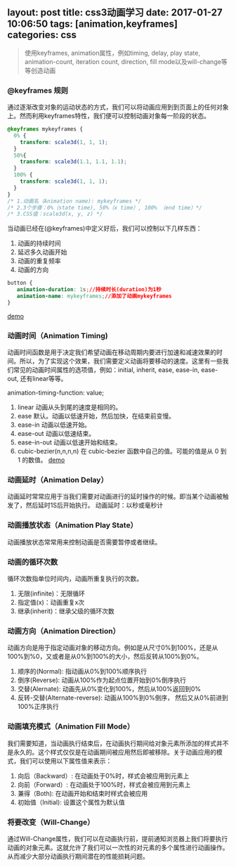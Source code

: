 layout: post
title: css3动画学习
date: 2017-01-27 10:06:50
tags: [animation,keyframes]
categories: css
---
> 使用keyframes, animation属性，例如timing, delay, play state, animation-count, iteration count, direction, fill mode以及will-change等等创造动画

<!-- more -->

### @keyframes 规则
通过逐渐改变对象的运动状态的方式，我们可以将动画应用到到页面上的任何对象上。然而利用keyframes特性，我们便可以控制动画对象每一阶段的状态。
```css
@keyframes mykeyframes {
  0% {
    transform: scale3d(1, 1, 1);
  }
  50%{
    transform: scale3d(1.1, 1.1, 1.1);
  }
  100% {
    transform: scale3d(1, 1, 1);
  }
}
/* 1.动画名（Animation name): mykeyframes */
/* 2.3个步骤：0%（state time), 50%（x time）, 100% （end time）*/
/* 3.CSS值：scale3d(x, y, z) */
```
当动画已经在(@keyframes)中定义好后，我们可以控制以下几样东西：
1. 动画的持续时间
2. 延迟多久动画开始
3. 动画的重复频率
4. 动画的方向
```css
button {
   animation-duration: 1s;//持续时长(duration)为1秒
   animation-name: mykeyframes;//添加了动画mykeyframes
}
```
[demo](http://codepen.io/lcq0202/pen/wJagdZ)

### 动画时间（Animation Timing)
动画时间函数是用于决定我们希望动画在移动周期内要进行加速和减速效果的时间。所以，为了实现这个效果，我们需要定义动画将要移动的速度。这里有一些我们常见的动画时间属性的选项值，例如：initial, inherit, ease, ease-in, ease-out, 还有linear等等。

animation-timing-function: value;

1. linear 动画从头到尾的速度是相同的。
2. ease 默认。动画以低速开始，然后加快，在结束前变慢。
3. ease-in 动画以低速开始。
4. ease-out 动画以低速结束。
5. ease-in-out 动画以低速开始和结束。
6. cubic-bezier(n,n,n,n) 在 cubic-bezier 函数中自己的值。可能的值是从 0 到 1 的数值。
[demo](http://codepen.io/lcq0202/pen/zZGNLz)

### 动画延时（Animation Delay）
动画延时常常应用于当我们需要对动画进行的延时操作的时候。即当某个动画被触发了，然后延时1S后开始执行。
动画延时：以秒或毫秒计

### 动画播放状态（Animation Play State）
动画播放状态常常用来控制动画是否需要暂停或者继续。

### 动画的循环次数
循环次数指单位时间内，动画所重复执行的次数。
1. 无限(infinite)：无限循环
2. 指定值(x)：动画重复x次
3. 继承(inherit)：继承父级的循环次数

### 动画方向（Animation Direction）
动画方向是用于指定动画对象的移动方向。例如是从尺寸0%到100%，还是从100%到%0，又或者是从0%到100%的大小，然后反转从100%到0%。
1. 顺序的(Normal): 指动画从0%到100%顺序执行
2. 倒序(Reverse): 动画从100%作为起点位置开始到0%倒序执行
3. 交替(Alernate): 动画先从0%变化到100%，然后从100%返回到0%
4. 反转-交替(Alternate-reverse): 动画从100%到0%倒序， 然后又从0%前进到100%正序执行

### 动画填充模式（Animation Fill Mode）
我们需要知道，当动画执行结束后，在动画执行期间给对象元素所添加的样式并不是永久的。这个样式仅仅是在动画期间被应用然后即被移除。关于动画应用的模式，我们可以使用以下属性值来表示：
1. 向后（Backward）: 在动画处于0%时，样式会被应用到元素上
2. 向前（Forward）: 在动画处于100%时，样式会被应用到元素上
3. 兼得（Both): 在动画开始和结束时样式会被应用
4. 初始值（Initial): 设置这个属性为默认值

### 将要改变（Will-Change）
通过Will-Change属性，我们可以在动画执行前，提前通知浏览器上我们将要执行动画的对象元素。这就允许了我们可以一次性的对元素的多个属性进行动画操作。从而减少大部分动画执行期间潜在的性能损耗问题。
